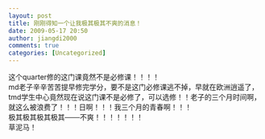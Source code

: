 ```yaml
---
layout: post
title: 刚刚得知一个让我极其极其不爽的消息！
date: 2009-05-17 20:50
author: jiangdi2000
comments: true
categories: [Uncategorized]
---
```

<div id="msgcns!C840C88DA912213B!1599" class="bvMsg"> 这个quarter修的这门课竟然不是必修课！！！！<br />md老子辛辛苦苦提早修完学分，要不是这门必修课逃不掉，早就在欧洲逍遥了，tmd学生中心竟然现在说这门课不是必修了，可以选修！！老子的三个月时间啊，就这么被浪费了！！！日啊！！！我三个月的青春啊！！！<br />极其极其极其极其───不爽！！！！！！！<br />草泥马！<br /> <br /></div>
